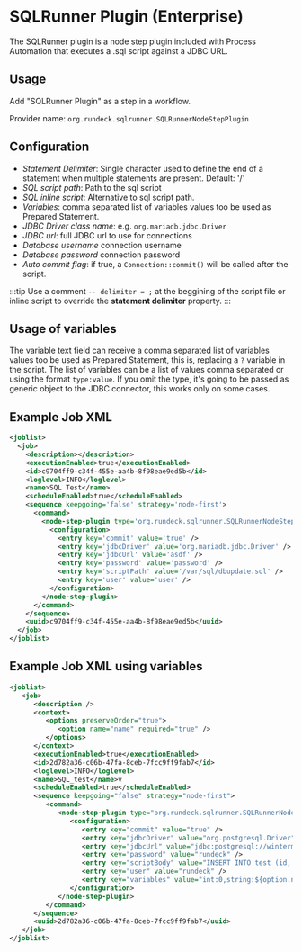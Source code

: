 # SQLRunner Plugin (Enterprise)

The SQLRunner plugin is a node step plugin included with Process Automation that executes a .sql script against a JDBC URL.

## Usage

Add "SQLRunner Plugin" as a step in a workflow.

Provider name: `org.rundeck.sqlrunner.SQLRunnerNodeStepPlugin`

## Configuration

- _Statement Delimiter_: Single character used to define the end of a statement when multiple statements are present. Default: '/'
- _SQL script path_: Path to the sql script
- _SQL inline script_: Alternative to sql script path.
- _Variables_: comma separated list of variables values too be used as Prepared Statement.
- _JDBC Driver class name_: e.g. `org.mariadb.jdbc.Driver`
- _JDBC url_: full JDBC url to use for connections
- _Database username_ connection username
- _Database password_ connection password
- _Auto commit flag_: if true, a `Connection::commit()` will be called after the script.


:::tip
Use a comment `-- delimiter = ;` at the beggining of the script file or inline script to override the **statement delimiter** property.
:::

## Usage of variables

The variable text field can receive a comma separated list of variables values too be used as Prepared Statement, this is, replacing a `?` variable in the script.
The list of variables  can be a list of values comma separated or using the format `type:value`.
If you omit the type, it's going to be passed as generic object to the JDBC connector, this works only on some cases.
## Example Job XML

```xml
<joblist>
  <job>
    <description></description>
    <executionEnabled>true</executionEnabled>
    <id>c9704ff9-c34f-455e-aa4b-8f98eae9ed5b</id>
    <loglevel>INFO</loglevel>
    <name>SQL Test</name>
    <scheduleEnabled>true</scheduleEnabled>
    <sequence keepgoing='false' strategy='node-first'>
      <command>
        <node-step-plugin type='org.rundeck.sqlrunner.SQLRunnerNodeStepPlugin'>
          <configuration>
            <entry key='commit' value='true' />
            <entry key='jdbcDriver' value='org.mariadb.jdbc.Driver' />
            <entry key='jdbcUrl' value='asdf' />
            <entry key='password' value='password' />
            <entry key='scriptPath' value='/var/sql/dbupdate.sql' />
            <entry key='user' value='user' />
          </configuration>
        </node-step-plugin>
      </command>
    </sequence>
    <uuid>c9704ff9-c34f-455e-aa4b-8f98eae9ed5b</uuid>
  </job>
</joblist>
```

## Example Job XML using variables

```xml
<joblist>
   <job>
      <description />
      <context>
         <options preserveOrder="true">
            <option name="name" required="true" />
         </options>
      </context>
      <executionEnabled>true</executionEnabled>
      <id>2d782a36-c06b-47fa-8ceb-7fcc9ff9fab7</id>
      <loglevel>INFO</loglevel>
      <name>SQL_test</name>v
      <scheduleEnabled>true</scheduleEnabled>
      <sequence keepgoing="false" strategy="node-first">
         <command>
            <node-step-plugin type="org.rundeck.sqlrunner.SQLRunnerNodeStepPlugin">
               <configuration>
                  <entry key="commit" value="true" />
                  <entry key="jdbcDriver" value="org.postgresql.Driver" />
                  <entry key="jdbcUrl" value="jdbc:postgresql://wintermute/rundeck" />
                  <entry key="password" value="rundeck" />
                  <entry key="scriptBody" value="INSERT INTO test (id, version, args, date) VALUES(0, ?, ?, now());" />
                  <entry key="user" value="rundeck" />
                  <entry key="variables" value="int:0,string:${option.name}" />
               </configuration>
            </node-step-plugin>
         </command>
      </sequence>
      <uuid>2d782a36-c06b-47fa-8ceb-7fcc9ff9fab7</uuid>
   </job>
</joblist>
```
